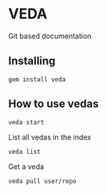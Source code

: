 # VEDA

Git based documentation

## Installing

``gem install veda``

## How to use vedas

``veda start``

List all vedas in the index

``veda list``

Get a veda

``veda pull user/repo``